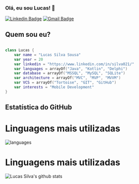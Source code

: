 ### Olá, eu sou Lucas! 👋


<!--
**silva021/silva021** is a ✨ _special_ ✨ repository because its `README.md` (this file) appears on your GitHub profile.


Here are some ideas to get you started:

- 🔭 I’m currently working on ...
- 🌱 I’m currently learning ...
- 👯 I’m looking to collaborate on ...
- 🤔 I’m looking for help with ...
- 💬 Ask me about ...
- 📫 How to reach me: ...
- 😄 Pronouns: ...
- ⚡ Fun fact: ...
-->
[![Linkedin Badge](https://img.shields.io/static/v1?message=silva021&logo=linkedin&labelColor=1182c3&color=1182c3&logoColor=white&label=%20)](https://www.linkedin.com/in/silva021/) 
[![Gmail Badge](https://img.shields.io/static/v1?message=lucasssilva021@gmail.com&logo=gmail&labelColor=C14438&color=C14438&logoColor=white&label=%20)](mailto:lucasssilva021@gmail.com)

## Quem sou eu? 

``` Kotlin

class Lucas {
    var name = "Lucas Silva Sousa"
    var year = 20
    var linkedin = "https://www.linkedin.com/in/silva021/"
    var languages = arrayOf("Java", "Kotlin", "Delphi")
    var database = arrayOf("MSSQL", "MySQL", "SQLite")
    var architecture = arrayOf("MVC", "MVP", "MVVM")
    var VCS = arrayOf("Tortoise", "GIT", "GitHub")
    var interests = "Mobile Development"
}

```


## Estatística do GitHub

# Linguagens mais utilizadas
![languages](https://github-readme-stats.vercel.app/api/top-langs/?username=silva021&hide=scss&layout=compact&theme=radical&title_color=2ED3EA)
# Linguagens mais utilizadas
![Lucas Silva's github stats](https://github-readme-stats.vercel.app/api?username=Silva021&hide=["issues"]&&theme=react)
